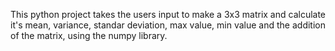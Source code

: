 This python project takes the users input to make a 3x3 matrix and calculate it's mean, variance, standar deviation, max value, min value and the addition of the matrix, using the numpy library.
